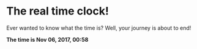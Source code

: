 # The real time clock!

Ever wanted to know what the time is? Well, your journey is about to end!

**The time is Nov 06, 2017, 00:58**